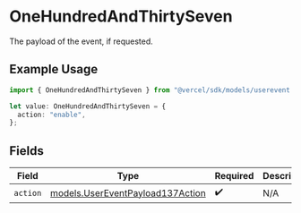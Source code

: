 # OneHundredAndThirtySeven

The payload of the event, if requested.

## Example Usage

```typescript
import { OneHundredAndThirtySeven } from "@vercel/sdk/models/userevent.js";

let value: OneHundredAndThirtySeven = {
  action: "enable",
};
```

## Fields

| Field                                                                      | Type                                                                       | Required                                                                   | Description                                                                |
| -------------------------------------------------------------------------- | -------------------------------------------------------------------------- | -------------------------------------------------------------------------- | -------------------------------------------------------------------------- |
| `action`                                                                   | [models.UserEventPayload137Action](../models/usereventpayload137action.md) | :heavy_check_mark:                                                         | N/A                                                                        |